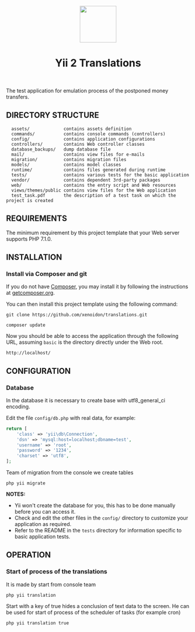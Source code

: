 <p align="center">
    <a href="https://github.com/yiisoft" target="_blank">
        <img src="https://avatars0.githubusercontent.com/u/993323" height="100px">
    </a>
    <h1 align="center">Yii 2 Translations</h1>
    <br>
</p>

The test application for emulation process of the postponed money transfers.

DIRECTORY STRUCTURE
-------------------

      assets/             contains assets definition
      commands/           contains console commands (controllers)
      config/             contains application configurations
      controllers/        contains Web controller classes
      database_backups/   dump database file
      mail/               contains view files for e-mails
      migration/          contains migration files
      models/             contains model classes
      runtime/            contains files generated during runtime
      tests/              contains various tests for the basic application
      vendor/             contains dependent 3rd-party packages
      web/                contains the entry script and Web resources
      views/themes/public contains view files for the Web application      
      test_task.pdf       the description of a test task on which the project is created



REQUIREMENTS
------------

The minimum requirement by this project template that your Web server supports PHP 7.1.0.


INSTALLATION
------------

### Install via Composer and git

If you do not have [Composer](http://getcomposer.org/), you may install it by following the instructions
at [getcomposer.org](http://getcomposer.org/doc/00-intro.md#installation-nix).

You can then install this project template using the following command:

~~~
git clone https://github.com/xenoidon/translations.git
~~~

~~~
composer update
~~~

Now you should be able to access the application through the following URL, assuming `basic` is the directory
directly under the Web root.

~~~
http://localhost/
~~~


CONFIGURATION
-------------

### Database
In the database it is necessary to create base with utf8_general_ci encoding.

Edit the file `config/db.php` with real data, for example:

```php
return [
    'class' => 'yii\db\Connection',
    'dsn' => 'mysql:host=localhost;dbname=test',
    'username' => 'root',
    'password' => '1234',
    'charset' => 'utf8',
];
```

Team of migration from the console we create tables

```
php yii migrate
```

**NOTES:**
- Yii won't create the database for you, this has to be done manually before you can access it.
- Check and edit the other files in the `config/` directory to customize your application as required.
- Refer to the README in the `tests` directory for information specific to basic application tests.

OPERATION
-------------

### Start of process of the translations

It is made by start from console team 
```
php yii translation
```
Start with a key of true hides a conclusion of text data to the screen. 
He can be used for start of process of the scheduler of tasks (for example cron)
```
php yii translation true
```